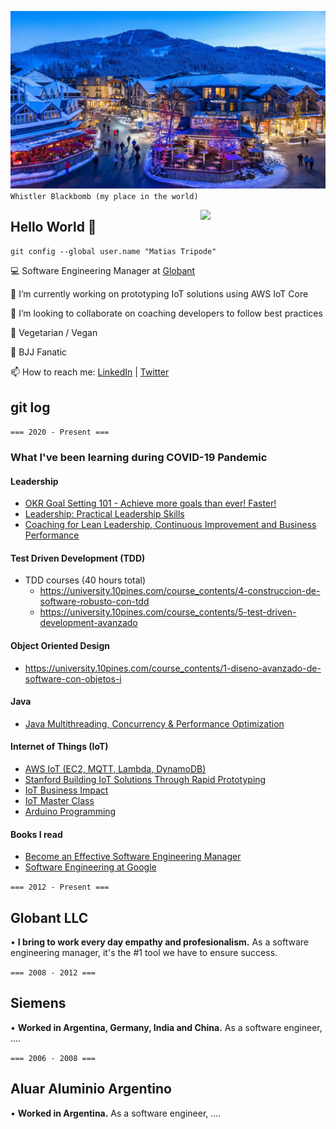 <!--
**matiastripode/matiastripode** is a ✨ _special_ ✨ repository because its `README.md` (this file) appears on your GitHub profile.

-->

![background](https://github.com/matiastripode/matiastripode/blob/master/background_whistlerblackcomb.jpeg)
`Whistler Blackbomb (my place in the world)`

<!--
![background]<img align='center' src='https://external-content.duckduckgo.com/iu/?u=https%3A%2F%2Fwww.clicktraveltips.com%2Fwp-content%2Fuploads%2F2017%2F10%2FWhistler-canada.jpg&f=1&nofb=1' height='450' width='900"'>
-->


<img align='right' src='https://user-images.githubusercontent.com/5713670/87202985-820dcb80-c2b6-11ea-9f56-7ec461c497c3.gif' width='200"'>

## Hello World 👋

`git config --global user.name "Matias Tripode"`


💻 Software Engineering Manager at [Globant](www.globant.com) 

🔭 I’m currently working on prototyping IoT solutions using AWS IoT Core 

👯 I’m looking to collaborate on coaching developers to follow best practices 

🌱 Vegetarian / Vegan 

🥊 BJJ Fanatic

 📫 How to reach me: [LinkedIn](https://www.linkedin.com/in/matiastripode/) | [Twitter](https://twitter.com/TripodeMatias)

## git log

`=== 2020 - Present ===`

### What I've been learning during COVID-19 Pandemic

#### Leadership
- [OKR Goal Setting 101 - Achieve more goals than ever! Faster!](https://www.udemy.com/certificate/UC-4fef8dd3-51b5-4b47-9de1-2aba1e08dfbd/)
- [Leadership: Practical Leadership Skills](https://www.udemy.com/certificate/UC-5e4ac14f-10f8-47c7-b61d-c9517e0683f3/)
- [Coaching for Lean Leadership, Continuous Improvement and Business Performance](https://www.udemy.com/certificate/UC-b0379169-ea3b-401a-a6d6-54eebf35d3d4/)

#### Test Driven Development (TDD)
- TDD courses (40 hours total)
	- https://university.10pines.com/course_contents/4-construccion-de-software-robusto-con-tdd
	- https://university.10pines.com/course_contents/5-test-driven-development-avanzado

#### Object Oriented Design
- https://university.10pines.com/course_contents/1-diseno-avanzado-de-software-con-objetos-i

#### Java
- [Java Multithreading, Concurrency & Performance Optimization](https://www.udemy.com/certificate/UC-1573669b-1502-4049-85be-8b73303d2d45/)


#### Internet of Things (IoT)
- [AWS IoT (EC2, MQTT, Lambda, DynamoDB)](https://www.udemy.com/certificate/UC-2e0476d1-fad3-4134-a79e-73830d107042/)
- [Stanford Building IoT Solutions Through Rapid Prototyping](https://continuingstudies.stanford.edu/coursework/document/10584/?f=20194_CS%2070_Syllabus.pdf)
- [IoT Business Impact](https://www.udemy.com/certificate/UC-7e995d59-fce3-4c9e-87f6-157f369234da/)
- [IoT Master Class](https://www.udemy.com/certificate/UC-5cebb3b0-1616-4db8-a8ad-9a1eb05f0367/)
- [Arduino Programming](https://www.udemy.com/certificate/UC-376726c7-7baa-430e-b338-600a93d6ff87/)

#### Books I read
- [Become an Effective Software Engineering Manager](https://pragprog.com/titles/jsengman/)
- [Software Engineering at Google](https://www.oreilly.com/library/view/software-engineering-at/9781492082781/)



`=== 2012 - Present ===`

## Globant LLC

• **I bring to work every day empathy and profesionalism.** As a software engineering manager, it's the #1 tool we have to ensure success.


`=== 2008 - 2012 ===`

## Siemens

• **Worked in Argentina, Germany, India and China.** As a software engineer, ....

`=== 2006 - 2008 ===`

## Aluar Aluminio Argentino
• **Worked in Argentina.** As a software engineer, ....



